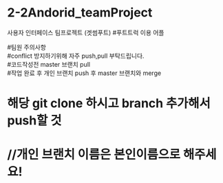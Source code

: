 # 2-2Andorid_teamProject
사용자 인터페이스 팀프로젝트 (겟썸푸트)
#푸트트럭 이용 어플

#팀원 주의사항   
#conflict 방지하기위해 자주 push,pull 부탁드립니다.  
#코드작성전 master 브랜치 pull  
#작업 완료 후 개인 브랜치 push 후 master 브랜치와 merge 

##
# 해당 git clone 하시고 branch 추가해서 push할 것
# //개인 브랜치 이름은 본인이름으로 해주세요!
